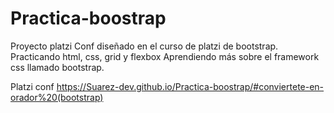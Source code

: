 # Practica-boostrap
Proyecto platzi Conf
diseñado en el curso de platzi de bootstrap.
Practicando html, css, grid y flexbox
Aprendiendo más sobre el framework css llamado bootstrap.

Platzi conf
https://Suarez-dev.github.io/Practica-boostrap/#conviertete-en-orador%20(bootstrap)
